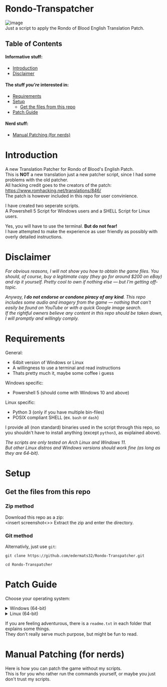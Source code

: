 # Rondo-Transpatcher
![image](https://github.com/user-attachments/assets/7be4009e-9ad8-4f20-a434-6456846d08f2)  
Just a script to apply the Rondo of Blood English Translation Patch.
## Table of Contents
#### Informative stuff:
- [Introduction](#introduction)
- [Disclaimer](#disclaimer)

#### The stuff *you're* interested in:
- [Requirements](#requirements)
- [Setup](#setup)
    + [Get the files from this repo](#get-the-files-from-this-repo)
- [Patch Guide](#patch-guide)

#### Nerd stuff:
- [Manual Patching (for nerds)](#manual-patching-for-nerds)

# Introduction

A new Translation Patcher for Rondo of Blood's English Patch.  
This is **NOT** a new translation just a new patcher script, since I had some problems with the old patcher.  
All hacking credit goes to the creators of the patch: https://www.romhacking.net/translations/846/  
The patch is however included in this repo for user convinience.

I have created two seperate scripts.  
A Powershell 5 Script for Windows users and a SHELL Script for Linux users.  

Yes, you will have to use the terminal. **But do not fear!**  
I have attempted to make the experience as user friendly as possibly with overly detailed instructions. 

# Disclaimer

*For obvious reasons, I will not show you how to obtain the game files. You should, of course, buy a legitimate copy (they go for around $200 on eBay) and rip it yourself. Pretty cool to own if nothing else — but I'm getting off-topic.*

*Anyway, **I do not endorse or condone piracy of any kind**. This repo includes some audio and imagery from the game — nothing that can't easily be found on YouTube or with a quick Google image search.  
If the rightful owners believe any content in this repo should be taken down, I will promptly and willingly comply.*

# Requirements
General:
- 64bit version of Windows or Linux
- A willingness to use a terminal and read instructions
- Thats pretty much it, maybe some coffee i guess

Windows specific:
- Powershell 5 (should come with Windows 10 and above)

Linux specific:
- Python 3 (only if you have multiple bin-files)
- POSIX compliant SHELL (ex. `bash` or `dash`)
  
I provide all (non standard) binaries used in the script through this repo, so you shouldn't have to install anything (except `python3`, as explained above).  

*The scripts are only tested on Arch Linux and Windows 11.  
But other Linux distros and Windows versions should work fine (as long as they are 64-bit).*

# Setup
## Get the files from this repo
### Zip method
Download this repo as a zip:  
<insert screenshot<>>
Extract the zip and enter the directory.

### Git method
Alternativly, just use `git`:
```
git clone https://github.com/edermats32/Rondo-Transpatcher.git
```
```
cd Rondo-Transpatcher
```
# Patch Guide
Choose your operating system:

<details>
<summary>Windows (64-bit)</summary>

</details>

<details>
<summary>Linux (64-bit)</summary>

</details>

If you are feeling adventurous, there is a `readme.txt` in each folder that explains some things.  
They don't really serve much purpose, but might be fun to read.

# Manual Patching (for nerds)
Here is how you can patch the game without my scripts.  
This is for you who rather run the commands yourself, or maybe you just don't trust my scripts.

